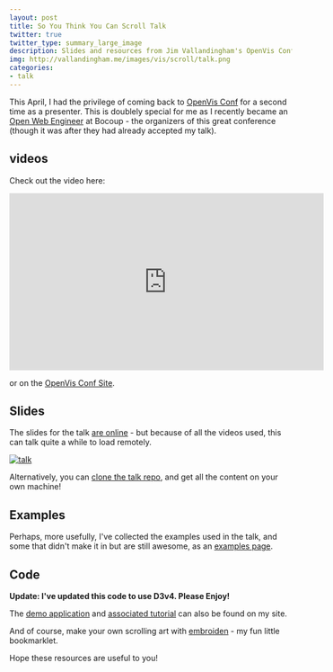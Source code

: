 ```yaml
---
layout: post
title: So You Think You Can Scroll Talk
twitter: true
twitter_type: summary_large_image
description: Slides and resources from Jim Vallandingham's OpenVis Conf 2015 talk on scrolling in data visualization and interactive storytelling.
img: http://vallandingham.me/images/vis/scroll/talk.png
categories:
- talk
---
```


This April, I had the privilege of coming back to [OpenVis Conf](http://openvisconf.com/) for a second time as a presenter. This is doublely special for me as I recently became an [Open Web Engineer](http://bocoup.com/weblog/author/jim-vallandingham/) at Bocoup - the organizers of this great conference (though it was after they had already accepted my talk).

## videos

Check out the video here:

<iframe width="560" height="315" src="https://www.youtube.com/embed/fYQGgaE_b4I" frameborder="0" allowfullscreen></iframe>

or on the [OpenVis Conf Site](https://openvisconf.com/2015/).

## Slides

The slides for the talk [are online](http://vallandingham.me/scroll_talk/) - but because of all the videos used, this can talk quite a while to load remotely.

<div class="center">
<a href="http://vallandingham.me/scroll_talk/"><img class="center" src="http://vallandingham.me/images/vis/scroll/talk.png" alt="talk" style=""/></a>
</div>

Alternatively, you can [clone the talk repo](https://github.com/vlandham/scroll_talk), and get all the content on your own machine!

## Examples

Perhaps, more usefully, I've collected the examples used in the talk, and some that didn't make it in but are still awesome, as an [examples page](http://vallandingham.me/scroll_talk/examples/).

## Code

**Update: I've updated this code to use D3v4. Please Enjoy!**

The [demo application](http://vallandingham.me/scroll_demo) and [associated tutorial](http://vallandingham.me/scroller.html) can also be found on my site.

And of course, make your own scrolling art with [embroiden](http://vallandingham.me/embroiden/) - my fun little bookmarklet.

Hope these resources are useful to you!
